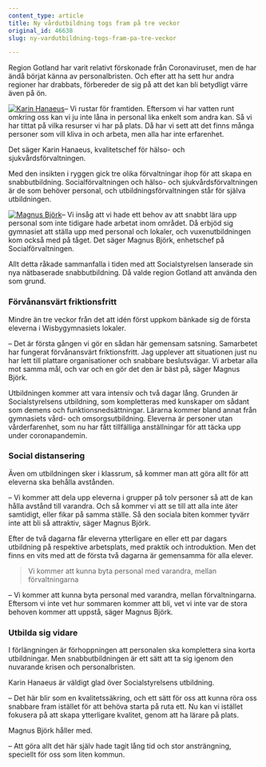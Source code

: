 ```yaml
---
content_type: article
title: Ny vårdutbildning togs fram på tre veckor
original_id: 46638
slug: ny-vardutbildning-togs-fram-pa-tre-veckor

---
```


Region Gotland har varit relativt förskonade från Coronaviruset, men de har ändå börjat känna av personalbristen. Och efter att ha sett hur andra regioner har drabbats, förbereder de sig på att det kan bli betydligt värre även på ön.

[![Karin Hanaeus](https://www.suntarbetsliv.se/wp-content/uploads/2020/04/200x220-Karin-Hanaeus.jpg)](https://www.suntarbetsliv.se/wp-content/uploads/2020/04/200x220-Karin-Hanaeus.jpg)– Vi rustar för framtiden. Eftersom vi har vatten runt omkring oss kan vi ju inte låna in personal lika enkelt som andra kan. Så vi har tittat på vilka resurser vi har på plats. Då har vi sett att det finns många personer som vill kliva in och arbeta, men alla har inte erfarenhet.

Det säger Karin Hanaeus, kvalitetschef för hälso- och sjukvårdsförvaltningen.

Med den insikten i ryggen gick tre olika förvaltningar ihop för att skapa en snabbutbildning. Socialförvaltningen och hälso- och sjukvårdsförvaltningen är de som behöver personal, och utbildningsförvaltningen står för själva utbildningen.

[![Magnus Björk](https://www.suntarbetsliv.se/wp-content/uploads/2020/04/200x220-magnus-bjork.jpg)](https://www.suntarbetsliv.se/wp-content/uploads/2020/04/200x220-magnus-bjork.jpg)– Vi insåg att vi hade ett behov av att snabbt lära upp personal som inte tidigare hade arbetat inom området. Då erbjöd sig gymnasiet att ställa upp med personal och lokaler, och vuxenutbildningen kom också med på tåget. Det säger Magnus Björk, enhetschef på Socialförvaltningen.

Allt detta råkade sammanfalla i tiden med att Socialstyrelsen lanserade sin nya nätbaserade snabbutbildning. Då valde region Gotland att använda den som grund.

### Förvånansvärt friktionsfritt

Mindre än tre veckor från det att idén först uppkom bänkade sig de första eleverna i Wisbygymnasiets lokaler.

– Det är första gången vi gör en sådan här gemensam satsning. Samarbetet har fungerat förvånansvärt friktionsfritt. Jag upplever att situationen just nu har lett till plattare organisationer och snabbare beslutsvägar. Vi arbetar alla mot samma mål, och var och en gör det den är bäst på, säger Magnus Björk.

Utbildningen kommer att vara intensiv och två dagar lång. Grunden är Socialstyrelsens utbildning, som kompletteras med kunskaper om sådant som demens och funktionsnedsättningar. Lärarna kommer bland annat från gymnasiets vård- och omsorgsutbildning. Eleverna är personer utan vårderfarenhet, som nu har fått tillfälliga anställningar för att täcka upp under coronapandemin.

### Social distansering

Även om utbildningen sker i klassrum, så kommer man att göra allt för att eleverna ska behålla avstånden.

– Vi kommer att dela upp eleverna i grupper på tolv personer så att de kan hålla avstånd till varandra. Och så kommer vi att se till att alla inte äter samtidigt, eller fikar på samma ställe. Så den sociala biten kommer tyvärr inte att bli så attraktiv, säger Magnus Björk.

Efter de två dagarna får eleverna ytterligare en eller ett par dagars utbildning på respektive arbetsplats, med praktik och introduktion. Men det finns en vits med att de första två dagarna är gemensamma för alla elever.

> Vi kommer att kunna byta personal med varandra, mellan förvaltningarna

– Vi kommer att kunna byta personal med varandra, mellan förvaltningarna. Eftersom vi inte vet hur sommaren kommer att bli, vet vi inte var de stora behoven kommer att uppstå, säger Magnus Björk.

### Utbilda sig vidare

I förlängningen är förhoppningen att personalen ska komplettera sina korta utbildningar. Men snabbutbildningen är ett sätt att ta sig igenom den nuvarande krisen och personalbristen.

Karin Hanaeus är väldigt glad över Socialstyrelsens utbildning.

– Det här blir som en kvalitetssäkring, och ett sätt för oss att kunna röra oss snabbare fram istället för att behöva starta på ruta ett. Nu kan vi istället fokusera på att skapa ytterligare kvalitet, genom att ha lärare på plats.

Magnus Björk håller med.

– Att göra allt det här själv hade tagit lång tid och stor ansträngning, speciellt för oss som liten kommun.

